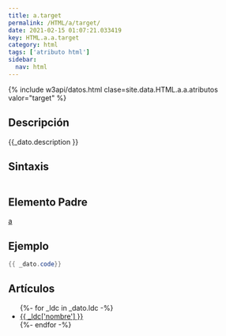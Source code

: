 ```yaml
---
title: a.target
permalink: /HTML/a/target/
date: 2021-02-15 01:07:21.033419
key: HTML.a.a.target
category: html
tags: ['atributo html']
sidebar: 
  nav: html
---
```


{% include w3api/datos.html clase=site.data.HTML.a.a.atributos valor="target" %}

## Descripción
{{_dato.description }}

## Sintaxis
~~~html
~~~

## Elemento Padre
[a](/HTML/a/)

## Ejemplo
~~~java
{{ _dato.code}}
~~~

## Artículos
<ul>
{%- for _ldc in _dato.ldc -%}
   <li>
       <a href="{{_ldc['url'] }}">{{ _ldc['nombre'] }}</a>
   </li>
{%- endfor -%}
</ul>
